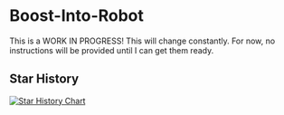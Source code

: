 # Boost-Into-Robot
This is a WORK IN PROGRESS! This will change constantly. For now, no instructions will be provided until I can get them ready.

## Star History

[![Star History Chart](https://api.star-history.com/svg?repos=thelonewolf39/Boost-Into-Robot&type=Date)](https://www.star-history.com/#thelonewolf39/Boost-Into-Robot&Date)
